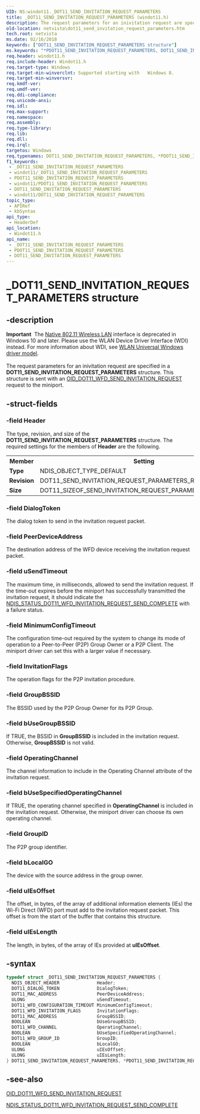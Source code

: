 ```yaml
---
UID: NS:windot11._DOT11_SEND_INVITATION_REQUEST_PARAMETERS
title: _DOT11_SEND_INVITATION_REQUEST_PARAMETERS (windot11.h)
description: The request parameters for an inivitation request are specified in a DOT11_SEND_INVITATION_REQUEST_PARAMETERS structure. This structure is sent with an OID_DOT11_WFD_SEND_INVITATION_REQUEST request to the miniport.
old-location: netvista\dot11_send_invitation_request_parameters.htm
tech.root: netvista
ms.date: 02/16/2018
keywords: ["DOT11_SEND_INVITATION_REQUEST_PARAMETERS structure"]
ms.keywords: "*PDOT11_SEND_INVITATION_REQUEST_PARAMETERS, DOT11_SEND_INVITATION_REQUEST_PARAMETERS, DOT11_SEND_INVITATION_REQUEST_PARAMETERS structure [Network Drivers Starting with Windows Vista], PDOT11_SEND_INVITATION_REQUEST_PARAMETERS, PDOT11_SEND_INVITATION_REQUEST_PARAMETERS structure pointer [Network Drivers Starting with Windows Vista], _DOT11_SEND_INVITATION_REQUEST_PARAMETERS, netvista.dot11_send_invitation_request_parameters, windot11/DOT11_SEND_INVITATION_REQUEST_PARAMETERS, windot11/PDOT11_SEND_INVITATION_REQUEST_PARAMETERS"
req.header: windot11.h
req.include-header: Windot11.h
req.target-type: Windows
req.target-min-winverclnt: Supported starting with   Windows 8.
req.target-min-winversvr: 
req.kmdf-ver: 
req.umdf-ver: 
req.ddi-compliance: 
req.unicode-ansi: 
req.idl: 
req.max-support: 
req.namespace: 
req.assembly: 
req.type-library: 
req.lib: 
req.dll: 
req.irql: 
targetos: Windows
req.typenames: DOT11_SEND_INVITATION_REQUEST_PARAMETERS, *PDOT11_SEND_INVITATION_REQUEST_PARAMETERS
f1_keywords:
 - _DOT11_SEND_INVITATION_REQUEST_PARAMETERS
 - windot11/_DOT11_SEND_INVITATION_REQUEST_PARAMETERS
 - PDOT11_SEND_INVITATION_REQUEST_PARAMETERS
 - windot11/PDOT11_SEND_INVITATION_REQUEST_PARAMETERS
 - DOT11_SEND_INVITATION_REQUEST_PARAMETERS
 - windot11/DOT11_SEND_INVITATION_REQUEST_PARAMETERS
topic_type:
 - APIRef
 - kbSyntax
api_type:
 - HeaderDef
api_location:
 - Windot11.h
api_name:
 - _DOT11_SEND_INVITATION_REQUEST_PARAMETERS
 - PDOT11_SEND_INVITATION_REQUEST_PARAMETERS
 - DOT11_SEND_INVITATION_REQUEST_PARAMETERS
---
```


# _DOT11_SEND_INVITATION_REQUEST_PARAMETERS structure


## -description

<div class="alert"><b>Important</b>  The <a href="/previous-versions/windows/hardware/wireless/ff560689(v=vs.85)">Native 802.11 Wireless LAN</a> interface is deprecated in Windows 10 and later. Please use the WLAN Device Driver Interface (WDI) instead. For more information about WDI, see <a href="/windows-hardware/drivers/network/wifi-universal-driver-model">WLAN Universal Windows driver model</a>.</div><div> </div>The request parameters for an inivitation request are specified in a <b>DOT11_SEND_INVITATION_REQUEST_PARAMETERS</b> structure. This structure is sent with an <a href="/windows-hardware/drivers/network/oid-dot11-wfd-send-invitation-request">OID_DOT11_WFD_SEND_INVITATION_REQUEST</a> request to the miniport.

## -struct-fields

### -field Header

The type, revision, and size of the <b>DOT11_SEND_INVITATION_REQUEST_PARAMETERS</b> structure. The required settings for the members of <b>Header</b> are the following.

<table>
<tr>
<th>Member</th>
<th>Setting</th>
</tr>
<tr>
<td><b>Type</b></td>
<td>NDIS_OBJECT_TYPE_DEFAULT</td>
</tr>
<tr>
<td><b>Revision</b></td>
<td>DOT11_SEND_INVITATION_REQUEST_PARAMETERS_REVISION_1</td>
</tr>
<tr>
<td><b>Size</b></td>
<td>DOT11_SIZEOF_SEND_INVITATION_REQUEST_PARAMETERS_REVISION_1</td>
</tr>
</table>

### -field DialogToken

The dialog token to send  in the invitation request packet.

### -field PeerDeviceAddress

The destination address of the WFD device receiving the invitation request packet.

### -field uSendTimeout

The maximum time, in milliseconds, allowed to send the invitation request. If the time-out expires before the miniport has successfully transmitted the invitation request, it should indicate the <a href="/windows-hardware/drivers/network/ndis-status-dot11-wfd-invitation-request-send-complete">NDIS_STATUS_DOT11_WFD_INVITATION_REQUEST_SEND_COMPLETE</a> with a failure status.

### -field MinimumConfigTimeout

The configuration time-out required by the system  to change its mode of operation to a Peer-to-Peer (P2P) Group Owner or a P2P Client. The miniport driver can set this with a larger value if necessary.

### -field InvitationFlags

The operation flags for the P2P invitation procedure.

### -field GroupBSSID

The BSSID used by the P2P Group Owner for its P2P Group.

### -field bUseGroupBSSID

If TRUE, the BSSID in <b>GroupBSSID</b> is included in the invitation request. Otherwise, <b>GroupBSSID</b> is not valid.

### -field OperatingChannel

The channel information to include in the Operating Channel attribute of the invitation request.

### -field bUseSpecifiedOperatingChannel

If TRUE, the operating channel specified in <b>OperatingChannel</b> is included in the invitation request. Otherwise, the miniport driver can choose its own operating channel.

### -field GroupID

The P2P group identifier.

### -field bLocalGO

The device with the source address in the group owner.

### -field uIEsOffset

The offset, in bytes,  of the array of additional information elements (IEs) the Wi-Fi Direct (WFD) port must add to the invitation request packet. This offset is from the start of the buffer that contains this structure.

### -field uIEsLength

The length, in bytes, of the array of IEs provided at <b>uIEsOffset</b>.

## -syntax

```cpp
typedef struct _DOT11_SEND_INVITATION_REQUEST_PARAMETERS {
  NDIS_OBJECT_HEADER              Header;
  DOT11_DIALOG_TOKEN              DialogToken;
  DOT11_MAC_ADDRESS               PeerDeviceAddress;
  ULONG                           uSendTimeout;
  DOT11_WFD_CONFIGURATION_TIMEOUT MinimumConfigTimeout;
  DOT11_WFD_INVITATION_FLAGS      InvitationFlags;
  DOT11_MAC_ADDRESS               GroupBSSID;
  BOOLEAN                         bUseGroupBSSID;
  DOT11_WFD_CHANNEL               OperatingChannel;
  BOOLEAN                         bUseSpecifiedOperatingChannel;
  DOT11_WFD_GROUP_ID              GroupID;
  BOOLEAN                         bLocalGO;
  ULONG                           uIEsOffset;
  ULONG                           uIEsLength;
} DOT11_SEND_INVITATION_REQUEST_PARAMETERS, *PDOT11_SEND_INVITATION_REQUEST_PARAMETERS;
```

## -see-also

<a href="/windows-hardware/drivers/network/oid-dot11-wfd-send-invitation-request">OID_DOT11_WFD_SEND_INVITATION_REQUEST</a>



<a href="/windows-hardware/drivers/network/ndis-status-dot11-wfd-invitation-request-send-complete">NDIS_STATUS_DOT11_WFD_INVITATION_REQUEST_SEND_COMPLETE</a>

